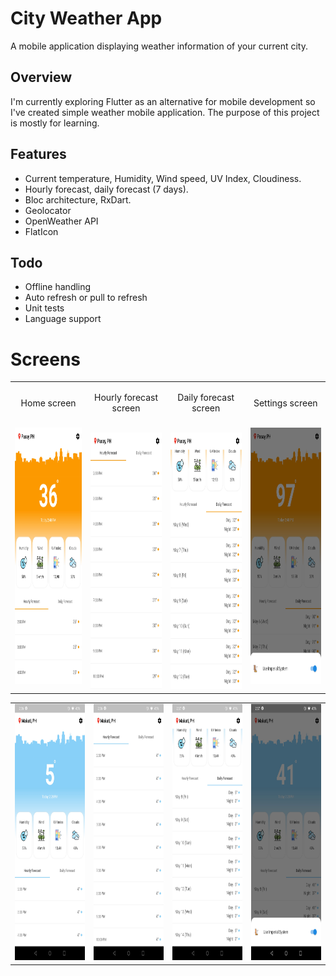 # City Weather App

A mobile application displaying weather information of your current city.

## Overview

I'm currently exploring Flutter as an alternative for mobile development so I've created simple weather mobile application. The purpose of this project is mostly for learning.

## Features
- Current temperature, Humidity, Wind speed, UV Index, Cloudiness.
- Hourly forecast, daily forecast (7 days).
- Bloc architecture, RxDart.
- Geolocator
- OpenWeather API
- FlatIcon 

## Todo
- Offline handling
- Auto refresh or pull to refresh
- Unit tests
- Language support

# Screens

<table>
    <tr>
        <td>
            <p style="text-align:center;">Home screen</p>
            <br>
            <img width="250px" height="410px" src="https://github.com/amonoyflow/city_weather/blob/master/assets/markdown/home.png">
        </td>
        <td>
            <p style="text-align:center;">Hourly forecast screen</p>
            <br>
            <img width="250px" height="410px" src="https://github.com/amonoyflow/city_weather/blob/master/assets/markdown/hourly.png">
        </td>
        <td>
            <p style="text-align:center;">Daily forecast screen</p>
            <br>
            <img width="250px" height="410px" src="https://github.com/amonoyflow/city_weather/blob/master/assets/markdown/daily.png">
        </td>
        <td>
            <p style="text-align:center;">Settings screen</p>
            <br>
            <img width="250px" height="410px" src="https://github.com/amonoyflow/city_weather/blob/master/assets/markdown/settings.png">
        </td>
    </tr>
</table>

<table>
    <tr>
        <td>
            <img width="250px" height="410px" src="https://github.com/amonoyflow/city_weather/blob/master/assets/markdown/home_2.jpg">
        </td>
        <td>
            <img width="250px" height="410px" src="https://github.com/amonoyflow/city_weather/blob/master/assets/markdown/hourly_2.jpg">
        </td>
        <td>
            <img width="250px" height="410px" src="https://github.com/amonoyflow/city_weather/blob/master/assets/markdown/daily_2.jpg">
        </td>
        <td>
            <img width="250px" height="410px" src="https://github.com/amonoyflow/city_weather/blob/master/assets/markdown/settings_2.jpg">
        </td>
    </tr>
</table>